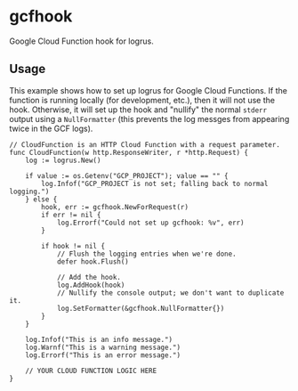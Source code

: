 # gcfhook
Google Cloud Function hook for logrus.

## Usage
This example shows how to set up logrus for Google Cloud Functions.
If the function is running locally (for development, etc.), then it will not use the hook.
Otherwise, it will set up the hook and "nullify" the normal `stderr` output using a `NullFormatter` (this prevents the log messges from appearing twice in the GCF logs).

```
// CloudFunction is an HTTP Cloud Function with a request parameter.
func CloudFunction(w http.ResponseWriter, r *http.Request) {
	log := logrus.New()

	if value := os.Getenv("GCP_PROJECT"); value == "" {
		log.Infof("GCP_PROJECT is not set; falling back to normal logging.")
	} else {
		hook, err := gcfhook.NewForRequest(r)
		if err != nil {
			log.Errorf("Could not set up gcfhook: %v", err)
		}

		if hook != nil {
			// Flush the logging entries when we're done.
			defer hook.Flush()

			// Add the hook.
			log.AddHook(hook)
			// Nullify the console output; we don't want to duplicate it.
			log.SetFormatter(&gcfhook.NullFormatter{})
		}
	}

	log.Infof("This is an info message.")
	log.Warnf("This is a warning message.")
	log.Errorf("This is an error message.")

	// YOUR CLOUD FUNCTION LOGIC HERE
}

```

